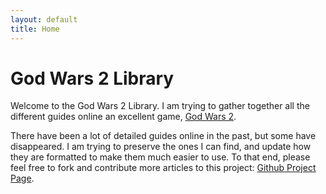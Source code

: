 ```yaml
---
layout: default
title: Home
---
```


# God Wars 2 Library

Welcome to the God Wars 2 Library. I am trying to gather together all the
different guides online an excellent game, [God Wars 2](http://www.godwars2.org).

There have been a lot of detailed guides online in the past, but some have
disappeared. I am trying to preserve the ones I can find, and update how they
are formatted to make them much easier to use. To that end, please feel free
to fork and contribute more articles to this project: [Github Project Page](https://github.com/mleo2003/gw2).